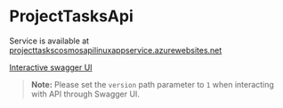 # ProjectTasksApi

Service is available at [projecttaskscosmosapilinuxappservice.azurewebsites.net](https://projecttaskscosmosapilinuxappservice.azurewebsites.net)

[Interactive swagger UI](https://projecttaskscosmosapilinuxappservice.azurewebsites.net/swagger/index.html)

> **Note:** Please set the `version` path parameter to `1` when interacting with API through Swagger UI.
